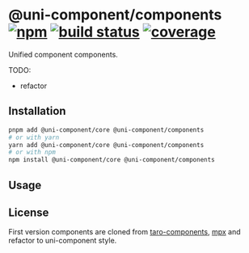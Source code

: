 # @uni-component/components [![npm](https://badgen.net/npm/v/@uni-component/components)](https://www.npmjs.com/package/@uni-component/components) [![build status](https://github.com/dolymood/uni-component/workflows/test/badge.svg)](https://github.com/dolymood/uni-component/actions/workflows/test.yml) [![coverage](https://badgen.net/codecov/c/github/dolymood/uni-component)](https://codecov.io/github/dolymood/uni-component)

Unified component components.

TODO:

- refactor

## Installation

```bash
pnpm add @uni-component/core @uni-component/components
# or with yarn
yarn add @uni-component/core @uni-component/components
# or with npm
npm install @uni-component/core @uni-component/components
```

## Usage


## License

First version components are cloned from [taro-components](https://github.com/NervJS/taro/tree/next/packages/taro-components), [mpx](https://github.com/didi/mpx) and refactor to uni-component style.
